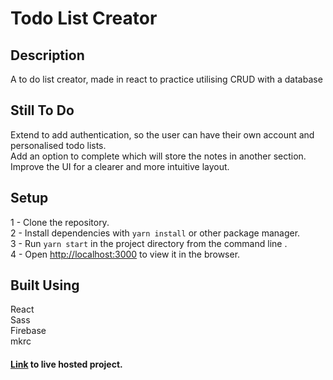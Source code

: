 # Todo List Creator

## Description
A to do list creator, made in react to practice utilising CRUD with a database

## Still To Do
Extend to add authentication, so the user can have their own account and personalised todo lists.\
Add an option to complete which will store the notes in another section.\
Improve the UI for a clearer and more intuitive layout.

## Setup
1 - Clone the repository.\
2 - Install dependencies with ```yarn install``` or other package manager.\
3 - Run ```yarn start``` in the project directory from the command line .\
4 - Open [http://localhost:3000](http://localhost:3000) to view it in the browser.

## Built Using
React\
Sass\
Firebase\
mkrc

#### [Link](https://todo.peterdev.co.uk/) to live hosted project.
